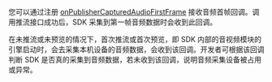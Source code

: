 您可以通过注册 [onPublisherCapturedAudioFirstFrame](@onPublisherCapturedAudioFirstFrame) 接收音频首帧回调。调用推流接口成功后，SDK 采集到第一帧音频数据时会收到此回调。

<div class='mk-hint'>

在未推流或未预览的情况下，首次推流或首次预览，即 SDK 内部的音视频模块的引擎启动时，会去采集本机设备的音频数据，会收到该回调。开发者可根据该回调判断 SDK 是否真的采集到音频数据，若未收到该回调，说明音频采集设备被占用或异常。
</div>
